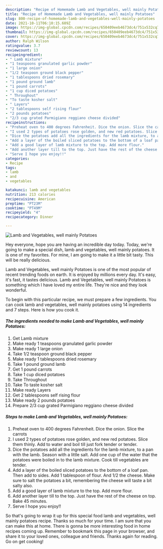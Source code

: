```yaml
---
description: "Recipe of Homemade Lamb and Vegetables, well mainly Potatoes"
title: "Recipe of Homemade Lamb and Vegetables, well mainly Potatoes"
slug: 800-recipe-of-homemade-lamb-and-vegetables-well-mainly-potatoes
date: 2021-10-11T06:10:15.609Z
image: https://img-global.cpcdn.com/recipes/650409eeb4673dc4/751x532cq70/lamb-and-vegetables-well-mainly-potatoes-recipe-main-photo.jpg
thumbnail: https://img-global.cpcdn.com/recipes/650409eeb4673dc4/751x532cq70/lamb-and-vegetables-well-mainly-potatoes-recipe-main-photo.jpg
cover: https://img-global.cpcdn.com/recipes/650409eeb4673dc4/751x532cq70/lamb-and-vegetables-well-mainly-potatoes-recipe-main-photo.jpg
author: Ralph Wilson
ratingvalue: 3.7
reviewcount: 13
recipeingredient:
- " Lamb mixture"
- "1 teaspoons granulated garlic powder"
- "1 large onion"
- "1/2 teaspoon ground black pepper"
- "1 tablespoons dried rosemary"
- "1 pound ground lamb"
- "1 pound carrots"
- "1 cup diced potatoes"
- " Throughout"
- "To taste kosher salt"
- " Layers"
- "2 tablespoons self rising flour"
- "2 pounds potatoes"
- "2/3 cup grated Parmigiano reggiano cheese divided"
recipeinstructions:
- "Preheat oven to 400 degrees Fahrenheit. Dice the onion. Slice the carrots"
- "I used 2 types of potatoes rose golden, and new red potatoes. Slice them thinly. Add to water and boil till just fork tender or tender."
- "Dice the potatoes add all the ingredients for the lamb mixture, to a pan with the lamb. Season with a little salt. Add one cup of the water that the potatoes were boiled in to the lamb mixture. Cook till vegetables are tender."
- "Add a layer of the boiled sliced potatoes to the bottom of a loaf pan. Then add to sides. Add 1 tablespoon of flour. And 1/2 the cheese. Make sure to salt the potatoes a bit, remembering the cheese will taste a bit salty also."
- "Add a good layer of lamb mixture to the top. Add more flour."
- "Add another layer till to the top. Just have the rest of the cheese on top. Bake 45 minutes."
- "Serve I hope you enjoy!!"
categories:
- Recipe
tags:
- lamb
- and
- vegetables

katakunci: lamb and vegetables 
nutrition: 213 calories
recipecuisine: American
preptime: "PT23M"
cooktime: "PT49M"
recipeyield: "4"
recipecategory: Dinner

---
```



![Lamb and Vegetables, well mainly Potatoes](https://img-global.cpcdn.com/recipes/650409eeb4673dc4/751x532cq70/lamb-and-vegetables-well-mainly-potatoes-recipe-main-photo.jpg)

Hey everyone, hope you are having an incredible day today. Today, we're going to make a special dish, lamb and vegetables, well mainly potatoes. It is one of my favorites. For mine, I am going to make it a little bit tasty. This will be really delicious.



Lamb and Vegetables, well mainly Potatoes is one of the most popular of recent trending foods on earth. It is enjoyed by millions every day. It's easy, it's fast, it tastes delicious. Lamb and Vegetables, well mainly Potatoes is something which I have loved my entire life. They're nice and they look wonderful.


To begin with this particular recipe, we must prepare a few ingredients. You can cook lamb and vegetables, well mainly potatoes using 14 ingredients and 7 steps. Here is how you cook it.

<!--inarticleads1-->

##### The ingredients needed to make Lamb and Vegetables, well mainly Potatoes:

1. Get  Lamb mixture
1. Make ready 1 teaspoons granulated garlic powder
1. Make ready 1 large onion
1. Take 1/2 teaspoon ground black pepper
1. Make ready 1 tablespoons dried rosemary
1. Take 1 pound ground lamb
1. Get 1 pound carrots
1. Take 1 cup diced potatoes
1. Take  Throughout
1. Take To taste kosher salt
1. Make ready  Layers
1. Get 2 tablespoons self rising flour
1. Make ready 2 pounds potatoes
1. Prepare 2/3 cup grated Parmigiano reggiano cheese divided




<!--inarticleads2-->

##### Steps to make Lamb and Vegetables, well mainly Potatoes:

1. Preheat oven to 400 degrees Fahrenheit. Dice the onion. Slice the carrots
1. I used 2 types of potatoes rose golden, and new red potatoes. Slice them thinly. Add to water and boil till just fork tender or tender.
1. Dice the potatoes add all the ingredients for the lamb mixture, to a pan with the lamb. Season with a little salt. Add one cup of the water that the potatoes were boiled in to the lamb mixture. Cook till vegetables are tender.
1. Add a layer of the boiled sliced potatoes to the bottom of a loaf pan. Then add to sides. Add 1 tablespoon of flour. And 1/2 the cheese. Make sure to salt the potatoes a bit, remembering the cheese will taste a bit salty also.
1. Add a good layer of lamb mixture to the top. Add more flour.
1. Add another layer till to the top. Just have the rest of the cheese on top. Bake 45 minutes.
1. Serve I hope you enjoy!!




So that's going to wrap it up for this special food lamb and vegetables, well mainly potatoes recipe. Thanks so much for your time. I am sure that you can make this at home. There is gonna be more interesting food in home recipes coming up. Remember to bookmark this page in your browser, and share it to your loved ones, colleague and friends. Thanks again for reading. Go on get cooking!
